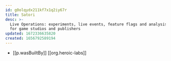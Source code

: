 ```yaml
---
id: g0olqydx211kf7x1q2iy67r
title: Satori
desc: >-
  Live Operations: experiments, live events, feature flags and analysis engine
  for game studios and publishers
updated: 1672336635820
created: 1656792589194
---
```


- [[p.wasBuiltBy]] [[org.heroic-labs]]

